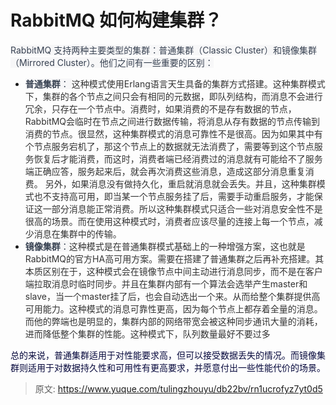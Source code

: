 # RabbitMQ 如何构建集群？

<font style="color:rgb(55, 65, 81);background-color:rgb(247, 247, 248);">RabbitMQ 支持两种主要类型的集群：普通集群（Classic Cluster）和镜像集群（Mirrored Cluster）。他们之间有一些重要的区别：</font>

+ **<font style="color:rgb(55, 65, 81);background-color:rgb(247, 247, 248);">普通集群</font>**<font style="color:rgb(55, 65, 81);background-color:rgb(247, 247, 248);">： </font><font style="color:rgb(51, 51, 51);">这种模式使用Erlang语言天生具备的集群方式搭建。这种集群模式下，集群的各个节点之间只会有相同的元数据，即队列结构，而消息不会进行冗余，只存在一个节点中。消费时，如果消费的不是存有数据的节点， RabbitMQ会临时在节点之间进行数据传输，将消息从存有数据的节点传输到消费的节点。很显然，这种集群模式的消息可靠性不是很高。因为如果其中有个节点服务宕机了，那这个节点上的数据就无法消费了，需要等到这个节点服务恢复后才能消费，而这时，消费者端已经消费过的消息就有可能给不了服务端正确应答，服务起来后，就会再次消费这些消息，造成这部分消息重复消费。 另外，如果消息没有做持久化，重启就消息就会丢失。并且，这种集群模式也不支持高可用，即当某一个节点服务挂了后，需要手动重启服务，才能保证这一部分消息能正常消费。所以这种集群模式只适合一些对消息安全性不是很高的场景。而在使用这种模式时，消费者应该尽量的连接上每一个节点，减少消息在集群中的传输。</font>
+ **<font style="color:rgb(55, 65, 81);background-color:rgb(247, 247, 248);">镜像集群</font>**<font style="color:rgb(55, 65, 81);background-color:rgb(247, 247, 248);">：</font><font style="color:rgb(51, 51, 51);">这种模式是在普通集群模式基础上的一种增强方案，这也就是RabbitMQ的官方HA高可用方案。需要在搭建了普通集群之后再补充搭建。其本质区别在于，这种模式会在镜像节点中间主动进行消息同步，而不是在客户端拉取消息时临时同步。并且在集群内部有一个算法会选举产生master和slave，当一个master挂了后，也会自动选出一个来。从而给整个集群提供高可用能力。这种模式的消息可靠性更高，因为每个节点上都存着全量的消息。而他的弊端也是明显的，集群内部的网络带宽会被这种同步通讯大量的消耗，进而降低整个集群的性能。这种模式下，队列数量最好不要过多</font>

<font style="color:rgb(5, 7, 59);background-color:rgb(253, 253, 254);">总的来说，普通集群适用于对性能要求高，但可以接受数据丢失的情况。而镜像集群则适用于对数据持久性和可用性有更高要求，并愿意付出一些性能代价的场景。</font>



<font style="color:rgb(55, 65, 81);background-color:rgb(247, 247, 248);"></font>



> 原文: <https://www.yuque.com/tulingzhouyu/db22bv/rn1ucrofyz7yt0d5>